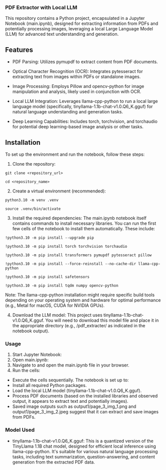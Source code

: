 ### PDF Extractor with Local LLM
This repository contains a Python project, encapsulated in a Jupyter Notebook (main.ipynb), designed for extracting information from PDFs and potentially processing images, leveraging a local Large Language Model (LLM) for advanced text understanding and generation.

## Features
- PDF Parsing: Utilizes pymupdf to extract content from PDF documents.

- Optical Character Recognition (OCR): Integrates pytesseract for extracting text from images within PDFs or standalone images.

- Image Processing: Employs Pillow and opencv-python for image manipulation and analysis, likely used in conjunction with OCR.

- Local LLM Integration: Leverages llama-cpp-python to run a local large language model (specifically, tinyllama-1.1b-chat-v1.0.Q6_K.gguf) for natural language understanding and generation tasks.

- Deep Learning Capabilities: Includes torch, torchvision, and torchaudio for potential deep learning-based image analysis or other tasks.


## Installation
To set up the environment and run the notebook, follow these steps:

1. Clone the repository:

``git clone <repository_url>``

``cd <repository_name>``


2. Create a virtual environment (recommended):

``python3.10 -m venv .venv``

``source .venv/bin/activate``


3. Install the required dependencies:
The main.ipynb notebook itself contains commands to install necessary libraries. You can run the first few cells of the notebook to install them automatically. These include:

``!python3.10 -m pip install --upgrade pip``

``!python3.10 -m pip install torch torchvision torchaudio``

``!python3.10 -m pip install transformers pymupdf pytesseract pillow``

``!python3.10 -m pip install --force-reinstall --no-cache-dir llama-cpp-python``

``!python3.10 -m pip install safetensors``

``!python3.10 -m pip install tqdm numpy opencv-python``


Note: The llama-cpp-python installation might require specific build tools depending on your operating system and hardware for optimal performance (e.g., Metal for macOS, CUDA for NVIDIA GPUs).

4. Download the LLM model:
This project uses tinyllama-1.1b-chat-v1.0.Q6_K.gguf. You will need to download this model file and place it in the appropriate directory (e.g., /pdf_extracter/ as indicated in the notebook output).

### Usage
1. Start Jupyter Notebook:
2. Open main.ipynb:
3. Navigate to and open the main.ipynb file in your browser.
3. Run the cells:
  - Execute the cells sequentially. The notebook is set up to:
  - Install all required Python packages.
  - Load the local LLM model (tinyllama-1.1b-chat-v1.0.Q6_K.gguf).
  - Process PDF documents (based on the installed libraries and observed output, it appears to extract text and potentially images).
  - Saved image outputs such as output1/page_3_img_1.png and output1/page_3_img_2.jpeg suggest that it can extract and save images from PDFs.

### Model Used
- tinyllama-1.1b-chat-v1.0.Q6_K.gguf: This is a quantized version of the TinyLlama 1.1B chat model, designed for efficient local inference using llama-cpp-python. It's suitable for various natural language processing tasks, including text summarization, question-answering, and content generation from the extracted PDF data.

